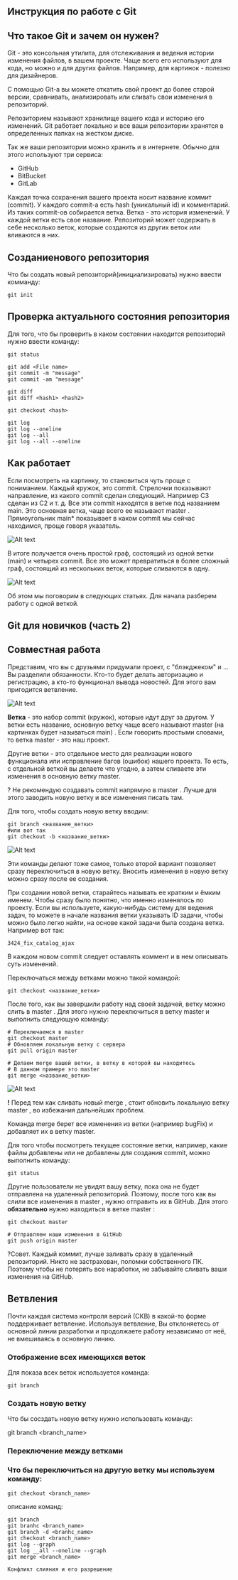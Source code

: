 ## Инструкция по работе с Git

## Что такое Git и зачем он нужен?

Git - это консольная утилита, для отслеживания и ведения истории изменения файлов, в вашем проекте. Чаще всего его используют для кода, но можно и для других файлов. Например, для картинок - полезно для дизайнеров.

С помощью Git-a вы можете откатить свой проект до более старой версии, сравнивать, анализировать или сливать свои изменения в репозиторий.

Репозиторием называют хранилище вашего кода и историю его изменений. Git работает локально и все ваши репозитории хранятся в определенных папках на жестком диске.

Так же ваши репозитории можно хранить и в интернете. Обычно для этого используют три сервиса:

* GitHub
* BitBucket
* GitLab

Каждая точка сохранения вашего проекта носит название коммит (commit). У каждого commit-a есть hash (уникальный id) и комментарий. Из таких commit-ов собирается ветка. Ветка - это история изменений. У каждой ветки есть свое название. Репозиторий может содержать в себе несколько веток, которые создаются из других веток или вливаются в них.

## Созданиенового репозитория

Что бы создать новый репозиторий(инициализировать) нужно ввести комманду:

    git init
    
## Проверка актуального состояния репозитория

Для того, что бы проверить в каком состоянии находится репозиторий нужно ввести команду:

    git status

    git add <File name>
    git commit -m "message"
    git commit -am "message"

    git diff
    git diff <hash1> <hash2>

    git checkout <hash>

    git log
    git log --oneline
    git log --all
    git log --all --oneline


## **Как работает**

Если посмотреть на картинку, то становиться чуть проще с пониманием. Каждый кружок, это commit. Стрелочки показывают направление, из какого commit сделан следующий. Например C3 сделан из С2 и т. д. Все эти commit находятся в ветке под названием main. Это основная ветка, чаще всего ее называют master . Прямоугольник main* показывает в каком commit мы сейчас находимся, проще говоря указатель.

![Alt text](753f854b2ca82a2a5112e9717d1a5856.png)

В итоге получается очень простой граф, состоящий из одной ветки (main) и четырех commit. Все это может превратиться в более сложный граф, состоящий из нескольких веток, которые сливаются в одну.

![Alt text](137e034eadd3c4459a734354a029fb1a.png)

Об этом мы поговорим в следующих статьях. Для начала разберем работу с одной веткой.

## Git для новичков (часть 2)

## **Совместная работа**

Представим, что вы с друзьями придумали проект, с "блэкджеком" и ... Вы разделили обязанности. Кто-то будет делать авторизацию и регистрацию, а кто-то функционал вывода новостей. Для этого вам пригодится ветвление.

![Alt text](137e034eadd3c4459a734354a029fb1a.png)

**Ветка** - это набор commit (кружок), которые идут друг за другом. У ветки есть название, основную ветку чаще всего называют master (на картинках будет называться main) . Если говорить простыми словами, то ветка master - это наш проект.

Другие ветки - это отдельное место для реализации нового функционала или исправление багов (ошибок) нашего проекта. То есть, с отдельной веткой вы делаете что угодно, а затем сливаете эти изменения в основную ветку master.

? Не рекомендую создавать commit напрямую в master . Лучше для этого заводить новую ветку и все изменения писать там.

Для того, чтобы создать новую ветку вводим:

    git branch <название_ветки>
    #или вот так
    git checkout -b <название_ветки>

![Alt text](2c30a16996c18d3c2496bb6bde28cc90.png)

Эти команды делают тоже самое, только второй вариант позволяет сразу переключиться в новую ветку. Вносить изменения в новую ветку можно сразу после ее создания.

При создании новой ветки, старайтесь называть ее кратким и ёмким именем. Чтобы сразу было понятно, что именно изменялось по проекту. Если вы используете, какую-нибудь систему для ведения задач, то можете в начале названия ветки указывать ID задачи, чтобы можно было легко найти, на основе какой задачи была создана ветка. Например вот так:

    3424_fix_catalog_ajax

В каждом новом commit следует оставлять коммент и в нем описывать суть изменений.

Переключаться между ветками можно такой командой:

    git checkout <название_ветки>

После того, как вы завершили работу над своей задачей, ветку можно слить в master . Для этого нужно переключиться в ветку master и выполнить следующую команду:

    # Переключаемся в master
    git checkout master
    # Обновляем локальную ветку с сервера
    git pull origin master

    # Делаем merge вашей ветки, в ветку в которой вы находитесь
    # В данном примере это master
    git merge <название_ветки>

![Alt text](137e034eadd3c4459a734354a029fb1a.png)

**!** Перед тем как сливать новый merge , стоит обновить локальную ветку master , во избежания дальнейших проблем.

Команда merge берет все изменения из ветки (например bugFix) и добавляет их в ветку master.

Для того чтобы посмотреть текущее состояние ветки, например, какие файлы добавлены или не добавлены для создания commit, можно выполнить команду:

    git status

Другие пользователи не увидят вашу ветку, пока она не будет отправлена на удаленный репозиторий. Поэтому, после того как вы слили все изменения в master , нужно отправить их в GitHub. Для этого **обязательно** нужно находиться в ветке master :

    git checkout master

    # Отправляем наши изменения в GitHub
    git push origin master
    
?Совет. Каждый коммит, лучше заливать сразу в удаленный репозиторий. Никто не застрахован, поломки собственного ПК. Поэтому чтобы не потерять все наработки, не забывайте сливать ваши изменения на GitHub.

## Ветвления

Почти каждая система контроля версий (СКВ) в какой-то форме поддерживает ветвление. Используя ветвление, Вы отклоняетесь от основной линии разработки и продолжаете работу независимо от неё, не вмешиваясь в основную линию.


### Отображение всех имеющихся веток

Для показа всех веток используется команда:

    git branch

### Создать новую ветку

Что бы сосздать новую ветку нужно использовать команду:

git branch <branch_name>

### Переключение между ветками

### Что бы переключиться на другую ветку мы используем команду:

    git checkout <branch_name>

описание команд:

    git branch
    git branhc <branch_name>
    git branch -d <branhc_name>
    git checkout <branch_name>
    git log --graph
    git log __all --oneline --graph
    git merge <branch_name>

    Конфликт слияния и его разрешение